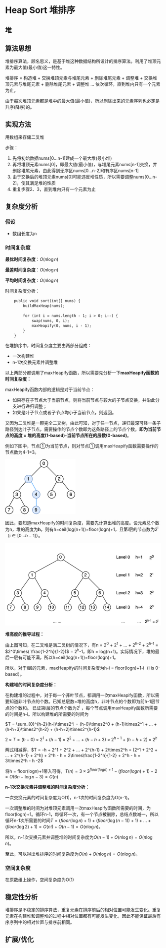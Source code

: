 # Heap Sort 堆排序

## 堆

## 算法思想

堆排序算法，顾名思义，是基于堆这种数据结构所设计的排序算法。利用了堆顶元素为最大值(最小值)这一特性。

堆排序 = 构造堆 + 交换堆顶元素与堆尾元素 + 删除堆尾元素 + 调整堆 + 交换堆顶元素与堆尾元素 + 删除堆尾元素 + 调整堆 ... 依次循环，直到堆内只有一个元素为止。

由于每次堆顶元素都是堆中的最大值(最小值)，所以删除出来的元素序列也必定是升序(降序)的。

## 实现方法

用数组来存储二叉堆

步骤：

1. 先将初始数据nums[0...n-1]建成一个最大堆(最小堆)
2. 再将堆顶元素nums[0]，即最大值(最小值)，与堆尾元素nums[n-1]交换，并删除堆尾元素，由此得到无序区nums[0...n-2]和有序区nums[n-1]
3. 由于交换后的堆顶元素nums[0]可能违反堆性质，所以需要调整nums[0...n-2]，使其满足堆的性质
4. 重复步骤2、3，直到堆内只有一个元素为止

## 复杂度分析

### 假设

* 数组长度为n

### 时间复杂度

**最优时间复杂度**：$O(n\log n)$

**最差时间复杂度**：$O(n\log n)$

**平均时间复杂度**：$O(n\log n)$

时间复杂度分析：

```
    public void sort(int[] nums) {
        buildMaxHeap(nums);

        for (int i = nums.length - 1; i > 0; i--) {
            swap(nums, 0, i);
            maxHeapify(0, nums, i - 1);
        }
    }
```

在堆排序中，时间复杂度主要由两部分组成：

* 一次构建堆
* n-1次交换元素并调整堆

以上两部分都调用了maxHeapify函数，所以需要先分析一下**maxHeapify函数的时间复杂度：**

maxHeapify函数内部的逻辑是对于当前节点：

* 如果存在子节点大于当前节点，则将当前节点与较大的子节点交换，并沿此分支进行递归调整；
* 如果是叶子节点或者子节点均小于当前节点，则返回。

又因为二叉堆是一颗完全二叉树，由此可知，对于任一节点，递归最深可经一条子路径到达叶子节点，需要操作的节点个数即为这条路径上的节点个数，**即为当前节点的高度 = 堆的高度(1-based)-当前节点所在的层数(0-based)**。

例如下图中，节点①为当前节点，则对节点①调用maxHeapify函数需要操作的节点数为4-1=3。

![](imgs/img1.png)

因此，要知道maxHeapify的时间复杂度，需要先计算出堆的高度。设元素总个数为n，堆的高度为**h**，则有h=ceil(log(n+1))=floor(logn)+1，且第i层的节点数为2<sup>i</sup>
（i$\in[0...h-1]$）。

![](imgs/img2.png)

**堆高度的推导过程：**

由上图可知，在二叉堆是满二叉树的情况下，有n = 2<sup>0</sup> + 2<sup>1</sup> + ... + 2<sup>h-2</sup> + 2<sup>h-1</sup> = $2^0\times(
\frac{1-2^h}{1-2})$ = 2<sup>h</sup>-1，即h = log(n+1)。实际情况下，堆的最后一层有可能不满，所以h=ceil(log(n+1))=floor(logn)+1。

所以，对于i层的元素，maxHeapify的时间复杂度为h-i = floor(logn)+1-i（i is 0-based）。

**构建堆的时间复杂度分析：**

在构建堆的过程中，对于每一个非叶节点，都调用一次maxHeapify函数，所以需要知道非叶节点的个数。已知总层数=堆的高度h，非叶节点的个数即为前h-1层节点的个数和。 已证第i层的节点个数为2<sup>i</sup>
，每个节点调用maxHeapify函数所需要的时间是h-i。所以构建堆的所需要的时间为

$T = \sum_{0}^{h-2}(h-i)\times2^i = (h-0)\times2^0 + (h-1)\times2^1 + ... + (h-h+3)\times2^{h-2} + (h-h+2)\times2^{h-1}$

$2\times{T} = (h-0)\times2^1 + (h-1)\times2^2 + ... + (h-h+3)\times2^{h-1} + (h-h+2)\times2^h$

两式相减得，$T = -h + 2^1 + 2^2 + ... + 2^{h-1} + 2\times2^h = (2^1 + 2^2 + ... + 2^{h-1} + 2^h) + 2^h - h =
2\times\frac{1-2^h}{1-2} + 2^h - h = 3\times2^h - h -2$

将h = floor(logn)+1带入可得，$T(n) = 3\times2^{floor(logn)+1} - (floor(logn)+1) - 2 = O(6n - \log n - 3) = O(n)$

**n-1次交换元素并调整堆的时间复杂度分析：**

一次交换元素的时间复杂度为O(1)，n-1次的时间复杂度为O(n-1)。

一次调整堆的时间为对堆顶元素调用一次maxHeapify函数所需要的时间，为floor(logn)+1。循环n-1，每循环一次，有一个节点被删除，总结点数减一，所以循环n-1次所需要的时间$T = (floor(\log n)+1) +
(floor(\log (n-1))+1) + ... + (floor(\log 2)+1) = O(n!) + O(n-1) = O(n\log n)$。

所以，n-1次交换元素并调整堆的时间复杂度为$O(n-1) + O(n\log n) = O(n\log n)$。

至此，可以得出堆排序的时间复杂度为$O(n) + O(n\log n) = O(n\log n)$。

### 空间复杂度

在原数组上操作，空间复杂度为O(1)

## 稳定性分析

堆排序是不稳定的排序算法，重复元素在排序前后的相对位置可能发生变化。重复元素在构建堆和调整堆的过程中相对位置都有可能发生变化，因此不能保证最后有序序列中的相对位置与排序前相同。

## 扩展/优化
